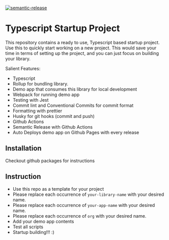[![semantic-release](https://img.shields.io/badge/%20%20%F0%9F%93%A6%F0%9F%9A%80-semantic--release-e10079.svg)](https://github.com/semantic-release/semantic-release)

# Typescript Startup Project
This repository contains a ready to use, Typescript based startup project. Use
this to quickly start working on a new project. This would save your time in terms of setting up the project, and you can just focus on building your library.

Salient Features:
- Typescript
- Rollup for bundling library. 
- Demo app that consumes this library for local development
- Webpack for running demo app
- Testing with Jest
- Commit lint and Conventional Commits for commit format
- Formatting with prettier
- Husky for git hooks (commit and push)
- Github Actions
- Semantic Release with Github Actions
- Auto Deploys demo app on Github Pages with every release


## Installation
 Checkout github packages for instructions
 
## Instruction
- Use this repo as a template for your project
- Please replace each occurrence of `your-library-name` with your desired name.
- Please replace each occurrence of `your-app-name` with your desired name.
- Please replace each occurrence of `org` with your desired name.
- Add your demo app contents
- Test all scripts
- Startup building!!! :)

